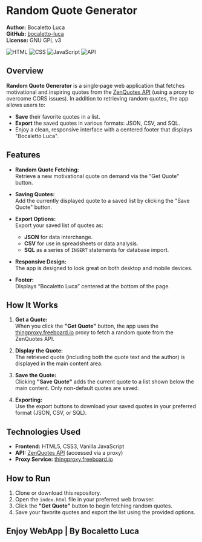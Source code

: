 # Random Quote Generator

**Author:** Bocaletto Luca  
**GitHub:** [bocaletto-luca](https://github.com/bocaletto-luca)  
**License:** GNU GPL v3  

![HTML](https://img.shields.io/badge/HTML5-E34F26?style=flat-square&logo=html5&logoColor=white)
![CSS](https://img.shields.io/badge/CSS3-1572B6?style=flat-square&logo=css3&logoColor=white)
![JavaScript](https://img.shields.io/badge/JavaScript-F7DF1E?style=flat-square&logo=javascript&logoColor=black)
![API](https://img.shields.io/badge/API-ZenQuotes-9cf?style=flat-square&logo=data)

## Overview

**Random Quote Generator** is a single‑page web application that fetches motivational and inspiring quotes from the [ZenQuotes API](https://zenquotes.io/) (using a proxy to overcome CORS issues). In addition to retrieving random quotes, the app allows users to:
- **Save** their favorite quotes in a list.
- **Export** the saved quotes in various formats: JSON, CSV, and SQL.
- Enjoy a clean, responsive interface with a centered footer that displays "Bocaletto Luca".

## Features

- **Random Quote Fetching:**  
  Retrieve a new motivational quote on demand via the "Get Quote" button.
  
- **Saving Quotes:**  
  Add the currently displayed quote to a saved list by clicking the "Save Quote" button.
  
- **Export Options:**  
  Export your saved list of quotes as:
  - **JSON** for data interchange.
  - **CSV** for use in spreadsheets or data analysis.
  - **SQL** as a series of `INSERT` statements for database import.
  
- **Responsive Design:**  
  The app is designed to look great on both desktop and mobile devices.
  
- **Footer:**  
  Displays “Bocaletto Luca” centered at the bottom of the page.

## How It Works

1. **Get a Quote:**  
   When you click the **"Get Quote"** button, the app uses the [thingproxy.freeboard.io](https://thingproxy.freeboard.io/) proxy to fetch a random quote from the ZenQuotes API.

2. **Display the Quote:**  
   The retrieved quote (including both the quote text and the author) is displayed in the main content area.

3. **Save the Quote:**  
   Clicking **"Save Quote"** adds the current quote to a list shown below the main content. Only non-default quotes are saved.

4. **Exporting:**  
   Use the export buttons to download your saved quotes in your preferred format (JSON, CSV, or SQL).

## Technologies Used

- **Frontend:** HTML5, CSS3, Vanilla JavaScript
- **API:** [ZenQuotes API](https://zenquotes.io/) (accessed via a proxy)
- **Proxy Service:** [thingproxy.freeboard.io](https://thingproxy.freeboard.io/)

## How to Run

1. Clone or download this repository.
2. Open the `index.html` file in your preferred web browser.
3. Click the **"Get Quote"** button to begin fetching random quotes.
4. Save your favorite quotes and export the list using the provided options.

## Enjoy WebApp | By Bocaletto Luca
